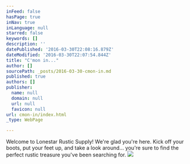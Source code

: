 ```yaml
---
inFeed: false
hasPage: true
inNav: true
inLanguage: null
starred: false
keywords: []
description: ''
datePublished: '2016-03-30T22:08:16.879Z'
dateModified: '2016-03-30T22:07:54.844Z'
title: "C'mon in..."
author: []
sourcePath: _posts/2016-03-30-cmon-in.md
published: true
authors: []
publisher:
  name: null
  domain: null
  url: null
  favicon: null
url: cmon-in/index.html
_type: WebPage

---
```

Welcome to Lonestar
Rustic Supply!  We're glad you're here.  Kick off your boots, put
your feet up, and take a look around... you're sure to find the perfect rustic
treasure you've been searching for. ![](https://the-grid-user-content.s3-us-west-2.amazonaws.com/cc7c90ca-a884-4280-a8ef-7497481d6d0b.jpg)